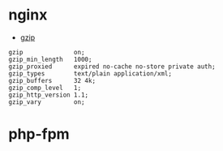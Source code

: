 # nginx
- [gzip](http://nginx.org/en/docs/http/ngx_http_gzip_module.html)
```
gzip              on;
gzip_min_length   1000;
gzip_proxied      expired no-cache no-store private auth;
gzip_types        text/plain application/xml;
gzip_buffers      32 4k;	
gzip_comp_level   1;
gzip_http_version 1.1;
gzip_vary         on;
```
# php-fpm

